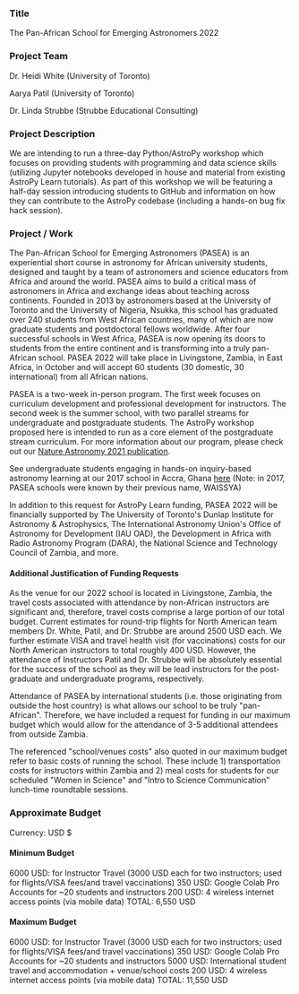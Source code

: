 ### Title

The Pan-African School for Emerging Astronomers 2022


### Project Team

Dr. Heidi White (University of Toronto)

Aarya Patil (University of Toronto)

Dr. Linda Strubbe (Strubbe Educational Consulting)


### Project Description

We are intending to run a three-day Python/AstroPy workshop which focuses on providing students with programming and data science skills (utilizing Jupyter notebooks developed in house and material from existing AstroPy Learn tutorials). As part of this workshop we will be featuring a half-day session introducing students to GitHub and information on how they can contribute to the AstroPy codebase (including a hands-on bug fix hack session).


### Project / Work

The Pan-African School for Emerging Astronomers (PASEA) is an experiential short course in astronomy for African university students, designed and taught by a team of astronomers and science educators from Africa and around the world. PASEA aims to build a critical mass of astronomers in Africa and exchange ideas about teaching across continents. Founded in 2013 by astronomers based at the University of Toronto and the University of Nigeria, Nsukka, this school has graduated over 240 students from West African countries, many of which are now graduate students and postdoctoral fellows worldwide. After four successful schools in West Africa, PASEA is now opening its doors to students from the entire continent and is transforming into a truly pan-African school. PASEA 2022 will take place in Livingstone, Zambia, in East Africa, in October and will accept 60 students (30 domestic, 30 international) from all African nations.

PASEA is a two-week in-person program. The first week focuses on curriculum development and professional development for instructors. The second week is the summer school, with two parallel streams for undergraduate and postgraduate students. The AstroPy workshop proposed here is intended to run as a core element of the postgraduate stream curriculum. For more information about our program, please check out our [Nature Astronomy 2021 publication](https://www.nature.com/articles/s41550-021-01301-7).

See undergraduate students engaging in hands-on inquiry-based astronomy learning at our 2017 school in Accra, Ghana [here](https://www.youtube.com/watch?v=DV620Qwnl1g) (Note: in 2017, PASEA schools were known by their previous name, WAISSYA)

In addition to this request for AstroPy Learn funding, PASEA 2022 will be financially supported by The University of Toronto's Dunlap Institute for Astronomy & Astrophysics, The International Astronomy Union's Office of Astronomy for Development (IAU OAD), the Development in Africa with Radio Astronomy Program (DARA), the National Science and Technology Council of Zambia, and more.

#### Additional Justification of Funding Requests

As the venue for our 2022 school is located in Livingstone, Zambia, the travel costs associated with attendance by non-African instructors are significant and, therefore, travel costs comprise a large portion of our total budget. Current estimates for round-trip flights for North American team members Dr. White, Patil, and Dr. Strubbe are around 2500 USD each. We further estimate VISA and travel health visit (for vaccinations) costs for our North American instructors to total roughly 400 USD. However, the attendance of Instructors Patil and Dr. Strubbe will be absolutely essential for the success of the school as they will be lead instructors for the post-graduate and undergraduate programs, respectively.

Attendance of PASEA by international students (i.e. those originating from outside the host country) is what allows our school to be truly "pan-African". Therefore, we have included a request for funding in our maximum budget which would allow for the attendance of 3-5 additional attendees from outside Zambia.

The referenced "school/venues costs" also quoted in our maximum budget refer to basic costs of running the school. These include 1) transportation costs for instructors within Zambia and 2) meal costs for students for our scheduled "Women in Science" and "Intro to Science Communication" lunch-time roundtable sessions.

### Approximate Budget

Currency: USD $

#### Minimum Budget
6000 USD: for Instructor Travel (3000 USD each for two instructors; used for flights/VISA fees/and travel vaccinations)
350 USD: Google Colab Pro Accounts for ~20 students and instructors
200 USD: 4 wireless internet access points (via mobile data)
TOTAL:  6,550 USD

#### Maximum Budget
6000 USD: for Instructor Travel (3000 USD each for two instructors; used for flights/VISA fees/and travel vaccinations)
350 USD: Google Colab Pro Accounts for ~20 students and instructors
5000 USD: International student travel and accommodation + venue/school costs
200 USD: 4 wireless internet access points (via mobile data)
TOTAL: 11,550 USD

